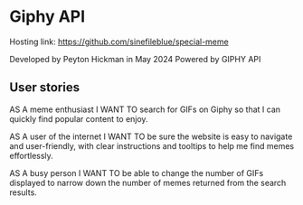 # Giphy API

Hosting link: https://github.com/sinefileblue/special-meme 


Developed by Peyton Hickman in May 2024
Powered by GIPHY API


## User stories

AS A meme enthusiast
I WANT TO search for GIFs on Giphy so that I can quickly find popular content to enjoy.

AS A user of the internet
I WANT TO be sure the website is easy to navigate and user-friendly, with clear instructions and tooltips to help me find memes effortlessly.

AS A busy person
I WANT TO be able to change the number of GIFs displayed to narrow down the number of memes returned from the search results.